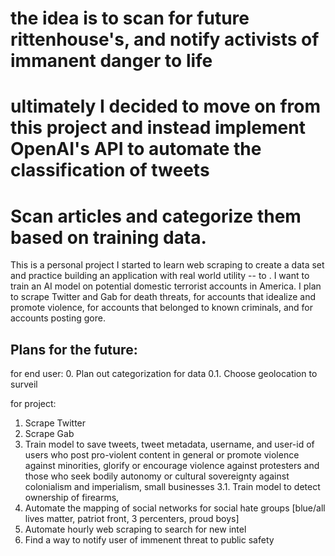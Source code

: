 # the idea is to scan for future rittenhouse's, and notify activists of immanent danger to life
# ultimately I decided to move on from this project and instead implement OpenAI's API to automate the classification of tweets

<h1>Scan articles and categorize them based on training data. </h1>

<p>

This is a personal project I started to learn web scraping to create a data set and practice building an application with real world utility -- to . I want to train an AI model on potential domestic terrorist accounts in America. I plan to scrape Twitter and Gab for death threats, for accounts that idealize and promote violence, for accounts that belonged to known criminals, and for accounts posting gore.</p>

<h2>Plans for the future:</h2>

<p>
for end user:
0. Plan out categorization for data
0.1. Choose geolocation to surveil
  
for project:
1. Scrape Twitter
2. Scrape Gab
3. Train model to save tweets, tweet metadata, username, and user-id of users who post pro-violent content in general or promote violence against minorities, glorify or encourage violence against protesters and those who seek bodily autonomy or cultural sovereignty against colonialism and imperialism, small businesses
3.1. Train model to detect ownership of firearms, 
4. Automate the mapping of social networks for social hate groups [blue/all lives matter, patriot front, 3 percenters, proud boys]
5. Automate hourly web scraping to search for new intel
6. Find a way to notify user of immenent threat to public safety

</p>
